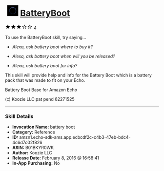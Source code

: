 # &nbsp;<img src="skill_icon" alt="BatteryBoot icon" width="36"> [BatteryBoot](http://alexa.amazon.com/#skills/amzn1.echo-sdk-ams.app.ecbcdf2c-c4b3-47eb-bdc4-4c6d7c02f826)
![3 stars](../../images/ic_star_black_18dp_1x.png)![3 stars](../../images/ic_star_black_18dp_1x.png)![3 stars](../../images/ic_star_black_18dp_1x.png)![3 stars](../../images/ic_star_border_black_18dp_1x.png)![3 stars](../../images/ic_star_border_black_18dp_1x.png) 4

To use the BatteryBoot skill, try saying...

* *Alexa, ask battery boot  where to buy it?*

* *Alexa, ask battery boot when will you be released?*

* *Alexa, ask battery boot  for info?*

This skill will provide help and info for the Battery Boot which is a battery pack that was made to fit on your Echo.

Battery Boot Base for Amazon Echo

(c) Koozie LLC pat pend 62271525

***

### Skill Details

* **Invocation Name:** battery boot
* **Category:** Reference
* **ID:** amzn1.echo-sdk-ams.app.ecbcdf2c-c4b3-47eb-bdc4-4c6d7c02f826
* **ASIN:** B01BKYR0WK
* **Author:** Koozie LLC
* **Release Date:** February 8, 2016 @ 16:58:41
* **In-App Purchasing:** No
